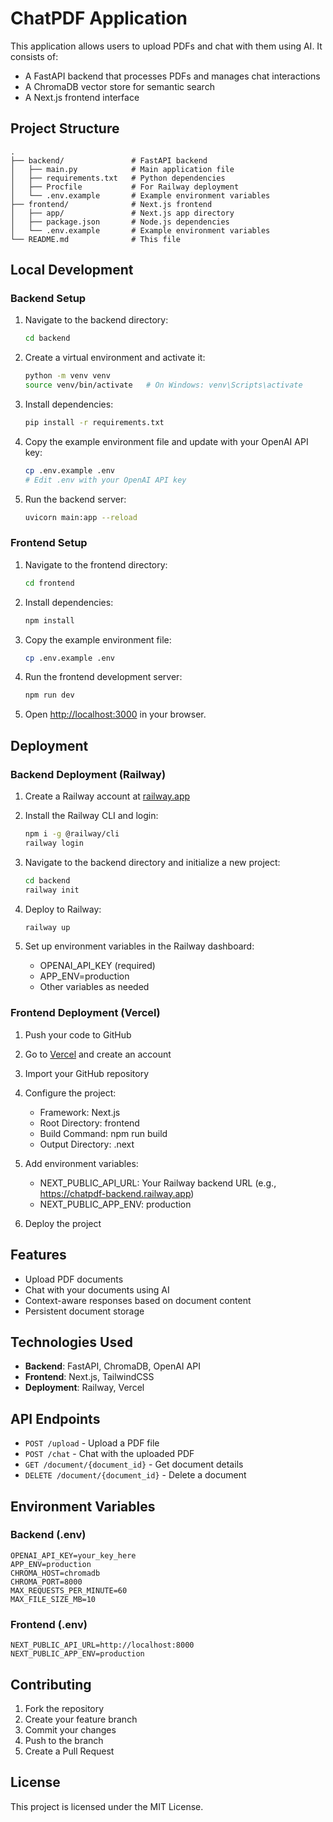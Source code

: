 # ChatPDF Application

This application allows users to upload PDFs and chat with them using AI. It consists of:
- A FastAPI backend that processes PDFs and manages chat interactions
- A ChromaDB vector store for semantic search
- A Next.js frontend interface

## Project Structure

```
.
├── backend/               # FastAPI backend
│   ├── main.py            # Main application file
│   ├── requirements.txt   # Python dependencies
│   ├── Procfile           # For Railway deployment
│   └── .env.example       # Example environment variables
├── frontend/              # Next.js frontend
│   ├── app/               # Next.js app directory
│   ├── package.json       # Node.js dependencies
│   └── .env.example       # Example environment variables
└── README.md              # This file
```

## Local Development

### Backend Setup

1. Navigate to the backend directory:
   ```bash
   cd backend
   ```

2. Create a virtual environment and activate it:
   ```bash
   python -m venv venv
   source venv/bin/activate   # On Windows: venv\Scripts\activate
   ```

3. Install dependencies:
   ```bash
   pip install -r requirements.txt
   ```

4. Copy the example environment file and update with your OpenAI API key:
   ```bash
   cp .env.example .env
   # Edit .env with your OpenAI API key
   ```

5. Run the backend server:
   ```bash
   uvicorn main:app --reload
   ```

### Frontend Setup

1. Navigate to the frontend directory:
   ```bash
   cd frontend
   ```

2. Install dependencies:
   ```bash
   npm install
   ```

3. Copy the example environment file:
   ```bash
   cp .env.example .env
   ```

4. Run the frontend development server:
   ```bash
   npm run dev
   ```

5. Open [http://localhost:3000](http://localhost:3000) in your browser.

## Deployment

### Backend Deployment (Railway)

1. Create a Railway account at [railway.app](https://railway.app)

2. Install the Railway CLI and login:
   ```bash
   npm i -g @railway/cli
   railway login
   ```

3. Navigate to the backend directory and initialize a new project:
   ```bash
   cd backend
   railway init
   ```

4. Deploy to Railway:
   ```bash
   railway up
   ```

5. Set up environment variables in the Railway dashboard:
   - OPENAI_API_KEY (required)
   - APP_ENV=production
   - Other variables as needed

### Frontend Deployment (Vercel)

1. Push your code to GitHub

2. Go to [Vercel](https://vercel.com) and create an account

3. Import your GitHub repository

4. Configure the project:
   - Framework: Next.js
   - Root Directory: frontend
   - Build Command: npm run build
   - Output Directory: .next

5. Add environment variables:
   - NEXT_PUBLIC_API_URL: Your Railway backend URL (e.g., https://chatpdf-backend.railway.app)
   - NEXT_PUBLIC_APP_ENV: production

6. Deploy the project

## Features

- Upload PDF documents
- Chat with your documents using AI
- Context-aware responses based on document content
- Persistent document storage

## Technologies Used

- **Backend**: FastAPI, ChromaDB, OpenAI API
- **Frontend**: Next.js, TailwindCSS
- **Deployment**: Railway, Vercel

## API Endpoints

- `POST /upload` - Upload a PDF file
- `POST /chat` - Chat with the uploaded PDF
- `GET /document/{document_id}` - Get document details
- `DELETE /document/{document_id}` - Delete a document

## Environment Variables

### Backend (.env)
```
OPENAI_API_KEY=your_key_here
APP_ENV=production
CHROMA_HOST=chromadb
CHROMA_PORT=8000
MAX_REQUESTS_PER_MINUTE=60
MAX_FILE_SIZE_MB=10
```

### Frontend (.env)
```
NEXT_PUBLIC_API_URL=http://localhost:8000
NEXT_PUBLIC_APP_ENV=production
```

## Contributing

1. Fork the repository
2. Create your feature branch
3. Commit your changes
4. Push to the branch
5. Create a Pull Request

## License

This project is licensed under the MIT License. 